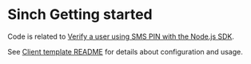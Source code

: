 # Sinch Getting started

Code is related to [Verify a user using SMS PIN with the Node.js SDK](https://developers.sinch.com/docs/verification/getting-started/node-sdk/sms-verification/).

See [Client template README](https://github.com/sinch/sinch-sdk-node-quickstart/blob/main/templates/client/README.md) for details about configuration and usage.
